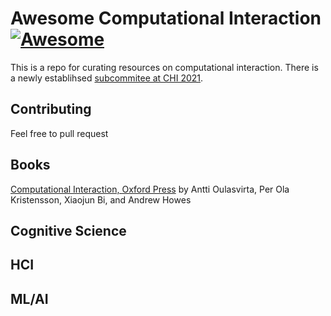 # Awesome Computational Interaction [![Awesome](https://awesome.re/badge.svg)](https://awesome.re)
This is a repo for curating resources on computational interaction. There is a newly establihsed [subcommitee at CHI 2021](https://chi2021.acm.org/for-authors/presenting/papers/selecting-a-subcommittee#Computational-Interaction).

## Contributing
Feel free to pull request


## Books
[Computational Interaction, Oxford Press](https://www.oxfordscholarship.com/view/10.1093/oso/9780198799603.001.0001/oso-9780198799603) by Antti Oulasvirta, Per Ola Kristensson, Xiaojun Bi, and Andrew Howes


## Cognitive Science

## HCI

## ML/AI
